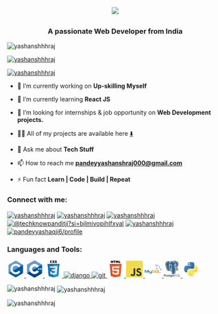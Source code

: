 <h1 align="center">
    <img src="https://readme-typing-svg.herokuapp.com/?font=Righteous&size=35&center=true&vCenter=true&width=500&height=70&duration=4000&lines=Hi+There!+👋;+I'm+Yashansh+Raj+Pandey!;" />
</h1>
<h3 align="center">A passionate Web Developer from India</h3>

<p align="left"> <img src="https://komarev.com/ghpvc/?username=yashanshhhraj&label=Profile%20views&color=0e75b6&style=flat" alt="yashanshhhraj" /> </p>

<p align="left"> <a href="https://github.com/ryo-ma/github-profile-trophy"><img src="https://github-profile-trophy.vercel.app/?username=yashanshhhraj" alt="yashanshhhraj" /></a> </p>

<p align="left"> <a href="https://twitter.com/yashanshhhraj" target="blank"><img src="https://img.shields.io/twitter/follow/yashanshhhraj?logo=twitter&style=for-the-badge" alt="yashanshhhraj" /></a> </p>

- 🔭 I’m currently working on **Up-skilling Myself**

- 🌱 I’m currently learning **React JS**

- 👯 I’m looking for internships & job opportunity on **Web Development projects.**

- 👨‍💻 All of my projects are available here [⬇️](⬇️)

- 💬 Ask me about **Tech Stuff**

- 📫 How to reach me **pandeyyashanshraj000@gmail.com**

- ⚡ Fun fact **Learn | Code | Build | Repeat**

<h3 align="left">Connect with me:</h3>
<p align="left">
<a href="https://twitter.com/yashanshhhraj" target="blank"><img align="center" src="https://raw.githubusercontent.com/rahuldkjain/github-profile-readme-generator/master/src/images/icons/Social/twitter.svg" alt="yashanshhhraj" height="30" width="40" /></a>
<a href="https://linkedin.com/in/yashanshhhraj" target="blank"><img align="center" src="https://raw.githubusercontent.com/rahuldkjain/github-profile-readme-generator/master/src/images/icons/Social/linked-in-alt.svg" alt="yashanshhhraj" height="30" width="40" /></a>
<a href="https://instagram.com/yashanshhhraj" target="blank"><img align="center" src="https://raw.githubusercontent.com/rahuldkjain/github-profile-readme-generator/master/src/images/icons/Social/instagram.svg" alt="yashanshhhraj" height="30" width="40" /></a>
<a href="https://www.youtube.com/c/@techknowpanditji?si=bjlmivopihlfxyal" target="blank"><img align="center" src="https://raw.githubusercontent.com/rahuldkjain/github-profile-readme-generator/master/src/images/icons/Social/youtube.svg" alt="@techknowpanditji?si=bjlmivopihlfxyal" height="30" width="40" /></a>
<a href="https://www.leetcode.com/yashanshhhraj" target="blank"><img align="center" src="https://raw.githubusercontent.com/rahuldkjain/github-profile-readme-generator/master/src/images/icons/Social/leet-code.svg" alt="yashanshhhraj" height="30" width="40" /></a>
<a href="https://auth.geeksforgeeks.org/user/pandeyyashaqji6/profile" target="blank"><img align="center" src="https://raw.githubusercontent.com/rahuldkjain/github-profile-readme-generator/master/src/images/icons/Social/geeks-for-geeks.svg" alt="pandeyyashaqji6/profile" height="30" width="40" /></a>
</p>

<h3 align="left">Languages and Tools:</h3>
<p align="left"> <a href="https://www.cprogramming.com/" target="_blank" rel="noreferrer"> <img src="https://raw.githubusercontent.com/devicons/devicon/master/icons/c/c-original.svg" alt="c" width="40" height="40"/> </a> <a href="https://www.w3schools.com/cpp/" target="_blank" rel="noreferrer"> <img src="https://raw.githubusercontent.com/devicons/devicon/master/icons/cplusplus/cplusplus-original.svg" alt="cplusplus" width="40" height="40"/> </a> <a href="https://www.w3schools.com/css/" target="_blank" rel="noreferrer"> <img src="https://raw.githubusercontent.com/devicons/devicon/master/icons/css3/css3-original-wordmark.svg" alt="css3" width="40" height="40"/> </a> <a href="https://www.djangoproject.com/" target="_blank" rel="noreferrer"> <img src="https://cdn.worldvectorlogo.com/logos/django.svg" alt="django" width="40" height="40"/> </a> <a href="https://git-scm.com/" target="_blank" rel="noreferrer"> <img src="https://www.vectorlogo.zone/logos/git-scm/git-scm-icon.svg" alt="git" width="40" height="40"/> </a> <a href="https://www.w3.org/html/" target="_blank" rel="noreferrer"> <img src="https://raw.githubusercontent.com/devicons/devicon/master/icons/html5/html5-original-wordmark.svg" alt="html5" width="40" height="40"/> </a> <a href="https://developer.mozilla.org/en-US/docs/Web/JavaScript" target="_blank" rel="noreferrer"> <img src="https://raw.githubusercontent.com/devicons/devicon/master/icons/javascript/javascript-original.svg" alt="javascript" width="40" height="40"/> </a> <a href="https://www.mysql.com/" target="_blank" rel="noreferrer"> <img src="https://raw.githubusercontent.com/devicons/devicon/master/icons/mysql/mysql-original-wordmark.svg" alt="mysql" width="40" height="40"/> </a> <a href="https://www.postgresql.org" target="_blank" rel="noreferrer"> <img src="https://raw.githubusercontent.com/devicons/devicon/master/icons/postgresql/postgresql-original-wordmark.svg" alt="postgresql" width="40" height="40"/> </a> <a href="https://www.python.org" target="_blank" rel="noreferrer"> <img src="https://raw.githubusercontent.com/devicons/devicon/master/icons/python/python-original.svg" alt="python" width="40" height="40"/> </a> </p>

<p><img align="left" src="https://github-readme-stats.vercel.app/api/top-langs?username=yashanshhhraj&show_icons=true&locale=en&layout=compact" alt="yashanshhhraj" /></p>

<p>&nbsp;<img align="center" src="https://github-readme-stats.vercel.app/api?username=yashanshhhraj&show_icons=true&locale=en" alt="yashanshhhraj" /></p>

<p><img align="center" src="https://github-readme-streak-stats.herokuapp.com/?user=yashanshhhraj&" alt="yashanshhhraj" /></p>
